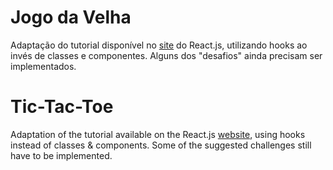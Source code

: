 # Jogo da Velha

Adaptação do tutorial disponível no [site](https://reactjs.org/tutorial/tutorial.html) do React.js, utilizando hooks ao invés de classes e componentes. Alguns dos "desafios" ainda precisam ser implementados.


# Tic-Tac-Toe

Adaptation of the tutorial available on the React.js [website](https://reactjs.org/tutorial/tutorial.html), using hooks instead of classes & components. Some of the suggested challenges still have to be implemented.

